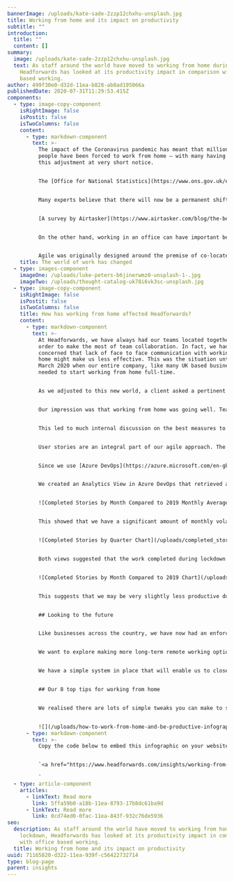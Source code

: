 ```yaml
---
bannerImage: /uploads/kate-sade-2zzp12chxhu-unsplash.jpg
title: Working from home and its impact on productivity
subtitle: ""
introduction:
  title: ""
  content: []
summary:
  image: /uploads/kate-sade-2zzp12chxhu-unsplash.jpg
  text: As staff around the world have moved to working from home during lockdown,
    Headforwards has looked at its productivity impact in comparison with office
    based working.
author: 499f30e0-d32d-11ea-b828-ab8ad195066a
publishedDate: 2020-07-31T11:29:53.415Z
components:
  - type: image-copy-component
    isRightImage: false
    isPostit: false
    isTwoColumns: false
    content:
      - type: markdown-component
        text: >-
          The impact of the Coronavirus pandemic has meant that millions of
          people have been forced to work from home – with many having to make
          this adjustment at very short notice.  


          The [Office for National Statistics](https://www.ons.gov.uk/employmentandlabourmarket/peopleinwork/employmentandemployeetypes/bulletins/coronavirusandhomeworkingintheuk/april2020#main-points) says that 49% of UK workers reported working from home at some point in the seven days to 14 June 2020. The fact that so many people have now had this experience is likely to lead to a major change in working practices in the future.


          Many experts believe that there will now be a permanent shift to more working from home. This is because the experience of home working has demonstrated to businesses and their employees the range of benefits that it can bring. Working from home can allow people to work smarter and to achieve more with their time and resources, as well as achieve a better work-life balance. Staff can avoid the need for commuting and the stress associated with it, freeing up more time and energy to be invested in productive work.  These factors can improve staff morale and lead to better staff retention and loyalty. There is certainly evidence building to prove the case that home working can enhance productivity.


          [A survey by Airtasker](https://www.airtasker.com/blog/the-benefits-of-working-from-home/) in the USA found that remote employees work more. On average, remote employees worked 1.4 more days every month, or almost 17 more days every year, than those who worked in an office. Meanwhile, research by Jabra in June 2020 has indicated that a majority of people working from home during the pandemic felt that they were more productive as a result.


          On the other hand, working in an office can have important benefits too. The value of face to face communications and a sense of personal connection is enormous and this can be an important contributor to staff motivation. Simple things such as shared whiteboards can be surprisingly helpful. There is also the ‘buzz’ of the office, which is impossible to replicate in a virtual environment. Even random chats at the watercooler can spark ideas and identify new opportunities or solutions.


          Agile was originally designed around the premise of co-located teams and so it is quite a change for an [Agile company](https://www.headforwards.com/who-we-are/what-we-believe/) to experience working in a completely different way.
    title: The world of work has changed
  - type: images-component
    imageOne: /uploads/luke-peters-b6jinerwmz0-unsplash-1-.jpg
    imageTwo: /uploads/thought-catalog-uk78i6vk3sc-unsplash.jpg
  - type: image-copy-component
    isRightImage: false
    isPostit: false
    isTwoColumns: false
    title: How has working from home affected Headforwards?
    content:
      - type: markdown-component
        text: >-
          At Headforwards, we have always had our teams located together, in
          order to make the most of team collaboration. In fact, we had been
          concerned that lack of face to face communication with working from
          home might make us less effective. This was the situation until 23rd
          March 2020 when our entire company, like many UK based businesses,
          needed to start working from home full-time. 


          As we adjusted to this new world, a client asked a pertinent question: ‘Has working from home impacted our productivity?’


          Our impression was that working from home was going well. Teams had adapted to the new working practices, communication was very good, and our feeling was that we were delivering at least as much as before lockdown. After all, we were used to working remotely with our clients, so this was just an extension of that practice. But could we prove it? Could we use the data we have to measure our productivity and use that as an ongoing indicator of our performance?


          This led to much internal discussion on the best measures to use. We wanted something easy to capture and also easy to explain to anyone who looked at the reports but also indicative of the value we were delivering. We ultimately settled on simply measuring the number of user stories the teams delivered over time.


          User stories are an integral part of our agile approach. The purpose of them is to encourage the team to focus on the value of the requirement. They are expressed from the point of view of the user and explain the reason for the functionality and the benefit it will bring. Our teams are used to focusing on delivering the most valuable stories first, so we were comfortable that using the number of stories completed was a good proxy for measuring productivity.


          Since we use [Azure DevOps](https://azure.microsoft.com/en-gb/services/devops/) to keep track of all the teams’ backlogs, we had a few reporting options available to us. We decided to build reports using Microsoft’s Power BI platform which had good integrations with Azure DevOps and enabled us to easily extend our reporting to pull in additional datasets and make the reports available to people who do not use Azure DevOps often.


          We created an Analytics View in Azure DevOps that retrieved a historical summary of all our teams work since the start of 2019. This let us see every change to a story’s status over time and was the basis of our historical reporting. Using Power BI measures, we calculated the average number of stories that we completed each month during 2019 and used this as a comparison with 2020 data.


          ![Completed Stories by Month Compared to 2019 Monthly Average Chart](/uploads/completed_stories_by_month_compared_2019_monthly_average_chart.png "Completed Stories by Month Compared to 2019 Monthly Average Chart")


          This showed that we have a significant amount of monthly volatility with the number of stories that the teams completed each month. Looking at the data from the start of 2019 there does not appear to be a clear yearly trend, although January and August do appear to be lower than other months. We also compared the number of stories completed by quarter rather than by month. This showed similar volatility, but trends were less obvious.


          ![Completed Stories by Quarter Chart](/uploads/completed_stories_by_quarter_chart.png "Completed Stories by Quarter Chart")


          Both views suggested that the work completed during lockdown was within our expected levels of volatility. After a surprisingly strong March, our delivery levels settled to a similar level to 2019. This indicated that the lockdown had not negatively impacted our delivery productivity. While we were building high level reporting, we compared our 2020 data to the equivalent month in 2019 to see if that highlighted any areas for concern.


          ![Completed Stories by Month Compared to 2019 Chart](/uploads/completed_stories_by_month_compared_2019_chart.png "Completed Stories by Month Compared to 2019 Chart")


          This suggests that we may be very slightly less productive during Q2 than we were during Q2 2019. However, the difference is very small and during Q1 we delivered noticeably more than Q1 2019. It is not uncommon for teams to have a slight dip in their output after periods of higher than normal delivery, so this was not a concern for us. In summary, using Power BI and data already within our backlog management system, we quickly created a report that gave us confidence that the very different working arrangements during Q2 2020 have not had a significant impact on our delivery.


          ## Looking to the future


          Like businesses across the country, we have now had an enforced ‘test’ of working from home, from which we have learnt a great deal.


          We want to explore making more long-term remote working options available to staff in future but without losing the collaborative benefits of office working. It may be that the ideal solution is a mix of working environments, building on the respective benefits of both.


          We have a simple system in place that will enable us to closely monitor our productivity into the future – wherever our teams are located.


          ## Our 8 top tips for working from home


          We realised there are lots of simple tweaks you can make to stay productive while working from home and have compiled the best ones into a [handy infographic](https://deploy-preview-176--headforwards-website2.netlify.app/uploads/how-to-work-from-home-and-be-productive-infographic-headforwards-850x5557.jpg), so you can try them all and see what works for you.


          ![](/uploads/how-to-work-from-home-and-be-productive-infographic-headforwards.jpg)
      - type: markdown-component
        text: >-
          Copy the code below to embed this infographic on your website


          `<a href="https://www.headforwards.com/insights/working-from-home-and-its-impact-on-productivity/"><img style="width:100%;" src="https://www.headforwards.com/uploads/how-to-work-from-home-and-be-productive-infographic-headforwards-850x5557.jpg"></a><br>Infographic by headforwards <a href="headforwards.com">Headforwards</a>

          `
  - type: article-component
    articles:
      - linkText: Read more
        link: 5ffa59b0-a18b-11ea-8793-17b8dc61ba9d
      - linkText: Read more
        link: 0cd74ed0-0fac-11ea-843f-932c76de5936
seo:
  description: As staff around the world have moved to working from home during
    lockdown, Headforwards has looked at its productivity impact in comparison
    with office based working.
  title: Working from home and its impact on productivity
uuid: 71165820-d322-11ea-939f-c56422732714
type: blog-page
parent: insights
---
```

